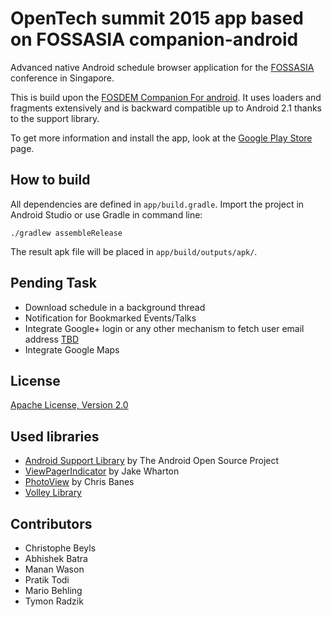 # OpenTech summit 2015 app based on FOSSASIA companion-android

Advanced native Android schedule browser application for the [FOSSASIA](http://fossasia.org/) conference in Singapore.

This is build upon the [FOSDEM Companion For android](https://github.com/cbeyls/fosdem-companion-android). It uses loaders and fragments extensively and is backward compatible up to Android 2.1 thanks to the support library.

To get more information and install the app, look at the [Google Play Store](https://play.google.com/store/apps/details?id=be.digitalia.fosdem) page.

## How to build

All dependencies are defined in ```app/build.gradle```. Import the project in Android Studio or use Gradle in command line:

```
./gradlew assembleRelease
```

The result apk file will be placed in ```app/build/outputs/apk/```.

## Pending Task
* Download schedule in a background thread
* Notification for Bookmarked Events/Talks
* Integrate Google+ login or any other mechanism to fetch user email address [TBD](https://github.com/fossasia/fossasia-companion-android/issues/68)
* Integrate Google Maps




## License

[Apache License, Version 2.0](http://www.apache.org/licenses/LICENSE-2.0)

## Used libraries

* [Android Support Library](http://developer.android.com/tools/support-library/) by The Android Open Source Project
* [ViewPagerIndicator](http://viewpagerindicator.com/) by Jake Wharton
* [PhotoView](https://github.com/chrisbanes/PhotoView) by Chris Banes
* [Volley Library](https://android.googlesource.com/platform/frameworks/volley)

## Contributors

* Christophe Beyls
* Abhishek Batra
* Manan Wason
* Pratik Todi
* Mario Behling
* Tymon Radzik


